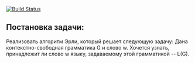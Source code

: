 [![Build Status](https://travis-ci.com/purfreak/fl_practicum_2.svg?branch=master)](https://travis-ci.com/purfreak/fl_practicum_2)
## Постановка задачи:
Реализовать алгоритм Эрли, который решает следующую задачу:
Дана контекстно-свободная грамматика G и слово w.
Хочется узнать, принадлежит ли слово w языку, задаваемому этой грамматикой -- L(G).
